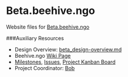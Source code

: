 # Beta.beehive.ngo

Website files for [Beta.beehive.ngo]()

###Auxiliary Resources

- Design Overview: [beta_design-overview.md]()
- Beehive.ngo [Wiki Page]()
- [Milestones](), [Issues](), [Project Kanban Board]()
- Project Coordinator: [Bob]()

